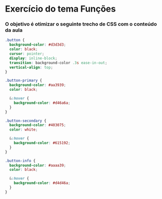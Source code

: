 # Exercício do tema Funções

### O objetivo é otimizar o seguinte trecho de CSS com o conteúdo da aula

```scss
.button {
  background-color: #d3d3d3;
  color: black;
  cursor: pointer;
  display: inline-block;
  transition: background-color .3s ease-in-out;
  vertical-align: top;
}

.button-primary {
  background-color: #aa3939;
  color: black;

  &:hover {
    background-color: #d46a6a;
  }
}

.button-secondary {
  background-color: #403075;
  color: white;

  &:hover {
    background-color: #615192;
  }
}

.button-info {
  background-color: #aaaa39;
  color: black;

  &:hover {
    background-color: #d4d46a;
  }
}
```
